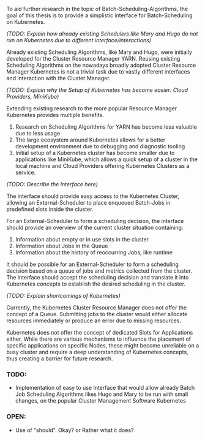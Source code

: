To aid further research in the topic of Batch-Scheduling-Algorithms, the goal of this thesis is to provide a simplistic interface for Batch-Scheduling on Kubernetes.

*(TODO: Explain how already existing Schedulers like Mary and Hugo do not run on Kubernetes due to different interface/interactions)*

Already existing Scheduling Algorithms, like Mary and Hugo, were initially developed for the Cluster Resource Manager YARN. Reusing existing Scheduling Algorithms on the nowadays broadly adopted Cluster Resource Manager Kubernetes is not a trivial task due to vastly different interfaces and interaction with the Cluster Manager.

*(TODO: Explain why the Setup of Kubernetes has become easier: Cloud Providers, MiniKube)*

Extending existing research to the more popular Resource Manager Kubernetes provides multiple benefits.

1. Research on Scheduling Algorithms for YARN has become less valuable due to less usage
2. The large ecosystem around Kubernetes allows for a better development environment due to debugging and diagnostic tooling
3. Initial setup of a Kubernetes cluster has become smaller due to applications like MiniKube, which allows a quick setup of a cluster in the local machine and Cloud Providers offering Kubernetes Clusters as a service.

*(TODO: Describe the Interface here)*

The interface should provide easy access to the Kubernetes Cluster, allowing an External-Scheduler to place enqueued Batch-Jobs in predefined slots inside the cluster.

For an External-Scheduler to form a scheduling decision, the interface should provide an overview of the current cluster situation containing:

1. Information about empty or in use slots in the cluster
2. Information about Jobs in the Queue
3. Information about the history of reoccurring Jobs, like runtime

It should be possible for an External-Scheduler to form a scheduling decision based on a queue of jobs and metrics collected from the cluster. The interface should accept the scheduling decision and translate it into Kubernetes concepts to establish the desired scheduling in the cluster.

*(TODO: Explain shortcomings of Kubernetes)*

Currently, the Kubernetes Cluster Resource Manager does not offer the concept of a Queue. Submitting jobs to the cluster would either allocate resources immediately or produce an error due to missing resources.

Kubernetes does not offer the concept of dedicated Slots for Applications either. While there are various mechanisms to influence the placement of specific applications on specific Nodes, these might become unreliable on a busy cluster and require a deep understanding of Kubernetes concepts, thus creating a barrier for future research.

### TODO:
- Implementation of easy to use Interface that would allow already Batch Job Scheduling Algorithms likes Hugo and Mary to be run with small changes, on the popular Cluster Management Software Kubernetes

### OPEN:
- Use of "should". Okay? or Rather what it does?